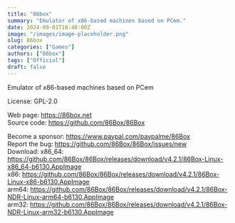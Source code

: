 ```yaml
---
title: "86box"
summary: "Emulator of x86-based machines based on PCem."
date: 2024-09-01T18:48:00Z
image: "/images/image-placeholder.png"
slug: 86box
categories: ["Games"]
authors: ["86box"]
tags: ["Official"]
draft: false
---
```


Emulator of x86-based machines based on PCem

License: GPL-2.0

Web page: <https://86box.net>  
Source code: <https://github.com/86Box/86Box>

Become a sponsor: <https://www.paypal.com/paypalme/86Box>  
Report the bug: <https://github.com/86Box/86Box/issues/new>  
Download:   x86_64: <https://github.com/86Box/86Box/releases/download/v4.2.1/86Box-Linux-x86_64-b6130.AppImage>  
            x86: <https://github.com/86Box/86Box/releases/download/v4.2.1/86Box-Linux-x86-b6130.AppImage>  
            arm64: <https://github.com/86Box/86Box/releases/download/v4.2.1/86Box-NDR-Linux-arm64-b6130.AppImage>  
            arm32: <https://github.com/86Box/86Box/releases/download/v4.2.1/86Box-NDR-Linux-arm32-b6130.AppImage>
